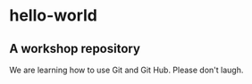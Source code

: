 # hello-world

## A workshop repository

We are learning how to use Git and Git Hub. Please don't laugh.
